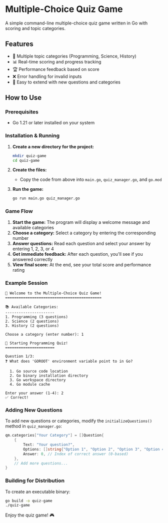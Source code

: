 # Multiple-Choice Quiz Game

A simple command-line multiple-choice quiz game written in Go with scoring and topic categories.

## Features

- 🎯 Multiple topic categories (Programming, Science, History)
- 📊 Real-time scoring and progress tracking
- 🏆 Performance feedback based on score
- ❌ Error handling for invalid inputs
- 📝 Easy to extend with new questions and categories

## How to Use

### Prerequisites
- Go 1.21 or later installed on your system

### Installation & Running

1. **Create a new directory for the project:**
   ```bash
   mkdir quiz-game
   cd quiz-game
   ```

2. **Create the files:**
   - Copy the code from above into `main.go`, `quiz_manager.go`, and `go.mod`

3. **Run the game:**
   ```bash
   go run main.go quiz_manager.go
   ```

### Game Flow

1. **Start the game:** The program will display a welcome message and available categories
2. **Choose a category:** Select a category by entering the corresponding number
3. **Answer questions:** Read each question and select your answer by entering 1, 2, 3, or 4
4. **Get immediate feedback:** After each question, you'll see if you answered correctly
5. **View final score:** At the end, see your total score and performance rating

### Example Session
```
🎯 Welcome to the Multiple-Choice Quiz Game!
===========================================

📚 Available Categories:
----------------------
1. Programming (3 questions)
2. Science (2 questions)
3. History (2 questions)

Choose a category (enter number): 1

🚀 Starting Programming Quiz!
======================

Question 1/3:
❓ What does 'GOROOT' environment variable point to in Go?

  1. Go source code location
  2. Go binary installation directory
  3. Go workspace directory
  4. Go module cache

Enter your answer (1-4): 2
✅ Correct!
```

### Adding New Questions

To add new questions or categories, modify the `initializeQuestions()` method in `quiz_manager.go`:

```go
qm.categories["Your Category"] = []Question{
    {
        Text: "Your question?",
        Options: []string{"Option 1", "Option 2", "Option 3", "Option 4"},
        Answer: 0, // Index of correct answer (0-based)
    },
    // Add more questions...
}
```

### Building for Distribution

To create an executable binary:

```bash
go build -o quiz-game
./quiz-game
```

Enjoy the quiz game! 🎮